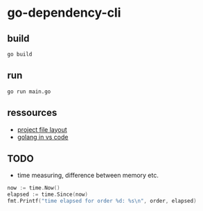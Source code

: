 # go-dependency-cli

## build

`go build`

## run

`go run main.go`

## ressources

* [project file layout](https://github.com/golang-standards/project-layout)
* [golang in vs code](https://github.com/golang/vscode-go/wiki/debugging)

## TODO

* time measuring, difference between memory etc.

```go
now := time.Now()
elapsed := time.Since(now)
fmt.Printf("time elapsed for order %d: %s\n", order, elapsed)
```
